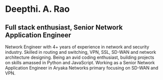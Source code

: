 # Deepthi. A. Rao

## Full stack enthusiast, Senior Network Application Engineer

Network Engineer with 4+ years of experience in network and security industry. Skilled in routing and switching, VPN, SSL, SD-WAN and network architecture designing. Being an avid coding enthusiast, building projects on skills amassed in Python and JavaScript. Working as a Senior Network Application Engineer in Aryaka Networks primary focusing on SD-WAN and VPN.
 

